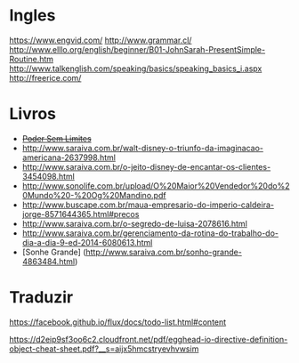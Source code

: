 Ingles
======
https://www.engvid.com/
http://www.grammar.cl/
http://www.elllo.org/english/beginner/B01-JohnSarah-PresentSimple-Routine.htm
http://www.talkenglish.com/speaking/basics/speaking_basics_i.aspx
http://freerice.com/

Livros
======
- ~~[Poder Sem Limites](http://www.saraiva.com.br/poder-sem-limites-2866806.html)~~
- http://www.saraiva.com.br/walt-disney-o-triunfo-da-imaginacao-americana-2637998.html
- http://www.saraiva.com.br/o-jeito-disney-de-encantar-os-clientes-3454098.html
- http://www.sonolife.com.br/upload/O%20Maior%20Vendedor%20do%20Mundo%20-%20Og%20Mandino.pdf
- http://www.buscape.com.br/maua-empresario-do-imperio-caldeira-jorge-8571644365.html#precos
- http://www.saraiva.com.br/o-segredo-de-luisa-2078616.html
- http://www.saraiva.com.br/gerenciamento-da-rotina-do-trabalho-do-dia-a-dia-9-ed-2014-6080613.html
- [Sonhe Grande] (http://www.saraiva.com.br/sonho-grande-4863484.html)


Traduzir
========
https://facebook.github.io/flux/docs/todo-list.html#content

https://d2eip9sf3oo6c2.cloudfront.net/pdf/egghead-io-directive-definition-object-cheat-sheet.pdf?__s=aijx5hmcstryevhvwsim
